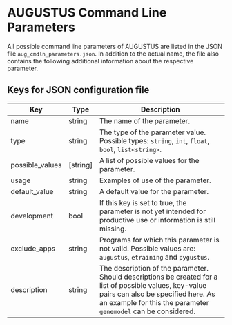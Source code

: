 # AUGUSTUS Command Line Parameters
All possible command line parameters of AUGUSTUS are listed in the JSON file `aug_cmdln_parameters.json`. In addition to the actual name, the file also contains the following additional information about the respective parameter.

## Keys for JSON configuration file
| Key | Type | Description |
| --- | ---- | ----------- |
| name |string | The name of the parameter. |
| type | string | The type of the parameter value. Possible types: `string`, `int`, `float`, `bool`, `list<string>`. |
| possible_values | [string] | A list of possible values for the parameter. |
| usage | string | Examples of use of the parameter. |
| default_value | string | A default value for the parameter. |
| development | bool | If this key is set to true, the parameter is not yet intended for productive use or information is still missing. |
| exclude_apps | string | Programs for which this parameter is not valid. Possible values are: `augustus`, `etraining` and `pygustus`.|
| description | string | The description of the parameter. Should descriptions be created for a list of possible values, key-value pairs can also be specified here.  As an example for this the parameter `genemodel` can be considered.
